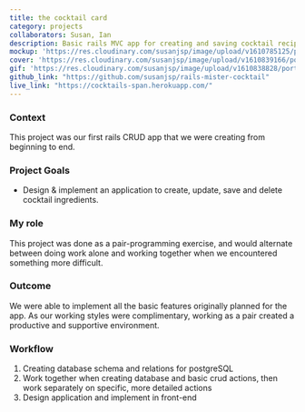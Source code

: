 ```yaml
---
title: the cocktail card
category: projects
collaborators: Susan, Ian
description: Basic rails MVC app for creating and saving cocktail recipes
mockup: 'https://res.cloudinary.com/susanjsp/image/upload/v1610785125/portfolio/cocktail-card-mock-sm_oe8xmm.png'
cover: 'https://res.cloudinary.com/susanjsp/image/upload/v1610839166/portfolio/cocktail-card-desktop-sm_iau1ww.png'
gif: 'https://res.cloudinary.com/susanjsp/image/upload/v1610838828/portfolio/cocktail-card-recording-sm_qtk238.gif'
github_link: "https://github.com/susanjsp/rails-mister-cocktail"
live_link: "https://cocktails-span.herokuapp.com/"
---
```

### Context
This project was our first rails CRUD app that we were creating from beginning to end.

### Project Goals
- Design & implement an application to create, update, save and delete cocktail ingredients.

### My role
This project was done as a pair-programming exercise, and would alternate between doing work alone and working together when we encountered something more difficult.

### Outcome
We were able to implement all the basic features originally planned for the app. As our working styles were complimentary, working as a pair created a productive and supportive environment.

### Workflow
  1. Creating database schema and relations for postgreSQL
  2. Work together when creating database and basic crud actions, then work separately on specific, more detailed actions
  3. Design application and implement in front-end
